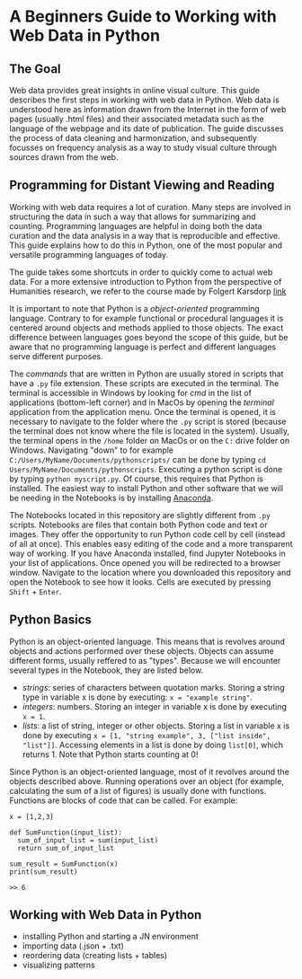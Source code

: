 # A Beginners Guide to Working with Web Data in Python

## The Goal
Web data provides great insights in online visual culture. This guide describes the first steps in working with web data in Python. Web data is understood here as information drawn from the Internet in the form of web pages (usually .html files) and their associated metadata such as the language of the webpage and its date of publication. The guide discusses the process of data cleaning and harmonization, and subsequently focusses on frequency analysis as a way to study visual culture through sources drawn from the web.

## Programming for Distant Viewing and Reading
Working with web data requires a lot of curation. Many steps are involved in structuring the data in such a way that allows for summarizing and counting. Programming languages are helpful in doing both the data curation and the data analysis in a way that is reproducible and effective. This guide explains how to do this in Python, one of the most popular and versatile programming languages of today.

The guide takes some shortcuts in order to quickly come to actual web data. For a more extensive introduction to Python from the perspective of Humanities research, we refer to the course made by Folgert Karsdorp [link](https://www.karsdorp.io/python-course/)

It is important to note that Python is a _object-oriented_ programming language. Contrary to for example functional or procedural languages it is centered around objects and methods applied to those objects. The exact difference between languages goes beyond the scope of this guide, but be aware that no programming language is perfect and different languages serve different purposes.

The _commands_ that are written in Python are usually stored in scripts that have a ```.py``` file extension. These scripts are executed in the terminal. The terminal is accessible in Windows by looking for _cmd_ in the list of applications (bottom-left corner) and in MacOs by opening the _terminal_ application from the application menu. Once the terminal is opened, it is necessary to navigate to the folder where the ```.py``` script is stored (because the terminal does not know where the file is located in the system). Usually, the terminal opens in the ```/home``` folder on MacOs or on the ```C:``` drive folder on Windows. Navigating "down" to for example ```C:/Users/MyName/Documents/pythonscripts/``` can be done by typing ``cd Users/MyName/Documents/pythonscripts``. Executing a python script is done by typing ```python myscript.py```. Of course, this requires that Python is installed. The easiest way to install Python and other software that we will be needing in the Notebooks is by installing [Anaconda](https://www.anaconda.com/products/individual).

The Notebooks located in this repository are slightly different from ```.py``` scripts. Notebooks are files that contain both Python code and text or images. They offer the opportunity to run Python code cell by cell (instead of all at once). This enables easy editing of the code and a more transparent way of working. If you have Anaconda installed, find Jupyter Notebooks in your list of applications. Once opened you will be redirected to a browser window. Navigate to the location where you downloaded this repository and open the Notebook to see how it looks. Cells are executed by pressing ```Shift``` + ```Enter```.


## Python Basics 
Python is an object-oriented language. This means that is revolves around objects and actions performed over these objects. Objects can assume different forms, usually reffered to as "types". Because we will encounter several types in the Notebook, they are listed below. 

- *strings*: series of characters between quotation marks. Storing a string type in variable x is done by executing: ```x = "example string"```. 
- *integers*: numbers. Storing an integer in variable x is done by executing ```x = 1```.
- *lists*: a list of string, integer or other objects. Storing a list in variable x is done by executing ```x = [1, "string example", 3, ["list inside", "list"]]```. Accessing elements in a list is done by doing ```list[0]```, which returns 1. Note that Python starts counting at 0!

Since Python is an object-oriented language, most of it revolves around the objects described above. Running operations over an object (for example, calculating the sum of a list of figures) is usually done with functions. Functions are blocks of code that can be called. For example:

```
x = [1,2,3]

def SumFunction(input_list):
  sum_of_input_list = sum(input_list)
  return sum_of_input_list
  
sum_result = SumFunction(x)
print(sum_result)

>> 6

```


## Working with Web Data in Python
- installing Python and starting a JN environment
- importing data (.json + .txt)
- reordering data (creating lists + tables)
- visualizing patterns
